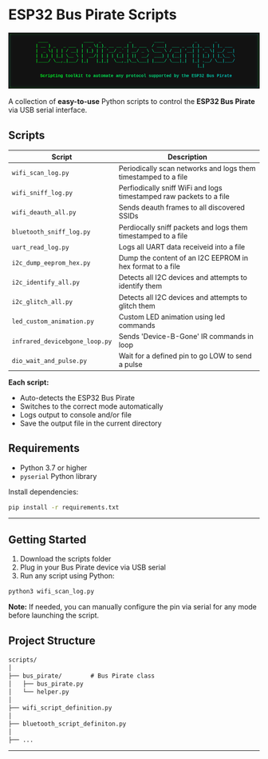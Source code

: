 # ESP32 Bus Pirate Scripts

![Bus Pirate Scripts](/bus_pirate_scripts.png)

A collection of **easy-to-use** Python scripts to control the **ESP32 Bus Pirate** via USB serial interface.

## Scripts

| Script | Description |
|--------|-------------|
| `wifi_scan_log.py` | Periodically scan networks and logs them timestamped to a file |
| `wifi_sniff_log.py` | Perfiodically sniff WiFi and logs timestamped raw packets to a file |
| `wifi_deauth_all.py` | Sends deauth frames to all discovered SSIDs |
| `bluetooth_sniff_log.py` | Perdiocally sniff packets and logs them timestamped to a file |
| `uart_read_log.py` | Logs all UART data receiveid into a file |
| `i2c_dump_eeprom_hex.py` | Dump the content of an I2C EEPROM in hex format to a file |
| `i2c_identify_all.py` | Detects all I2C devices and attempts to identify them |
| `i2c_glitch_all.py` | Detects all I2C devices and attempts to glitch them |
| `led_custom_animation.py` | Custom LED animation using led commands |
| `infrared_devicebgone_loop.py` | Sends 'Device-B-Gone' IR commands in loop |
| `dio_wait_and_pulse.py`  | Wait for a defined pin to go LOW to send a pulse |

**Each script:**
- Auto-detects the ESP32 Bus Pirate
- Switches to the correct mode automatically
- Logs output to console and/or file
- Save the output file in the current directory

## Requirements

- Python 3.7 or higher
- `pyserial` Python library

Install dependencies:
```bash
pip install -r requirements.txt
```

---

##  Getting Started

1. Download the scripts folder
2. Plug in your Bus Pirate device via USB serial
3. Run any script using Python:
```bash
python3 wifi_scan_log.py
```

**Note:** If needed, you can manually configure the pin via serial for any mode before launching the script.

## Project Structure

```
scripts/
│
├── bus_pirate/        # Bus Pirate class
│   ├── bus_pirate.py
│   └── helper.py
│
├── wifi_script_definition.py
│
├── bluetooth_script_definiton.py
│
├── ...

```


---